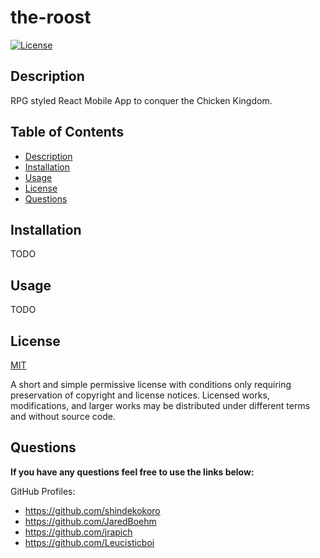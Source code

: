 # the-roost

[![License](https://img.shields.io/github/license/shindekokoro/the-roost)](http://choosealicense.com/licenses/mit/)

## Description

RPG styled React Mobile App to conquer the Chicken Kingdom.

## Table of Contents

- [Description](#description)
- [Installation](#installation)
- [Usage](#usage)
- [License](#license)
- [Questions](#questions)

## Installation

TODO

## Usage

TODO

## License

[MIT](http://choosealicense.com/licenses/mit/)

A short and simple permissive license with conditions only requiring preservation of copyright and license notices. Licensed works, modifications, and larger works may be distributed under different terms and without source code.

## Questions

**If you have any questions feel free to use the links below:**

GitHub Profiles:
- https://github.com/shindekokoro
- https://github.com/JaredBoehm
- https://github.com/jrapich
- https://github.com/Leucisticboi

